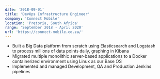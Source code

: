 ```yaml
---
date: '2018-09-01'
title: 'DevOps Infrastructure Engineer'
company: 'Connect Mobile'
location: 'Pretoria, South Africa'
range: 'September 2018 - April 2020'
url: 'https://connect-mobile.co.za/'
---
```


- Built a Big Data platform from scratch using Elasticsearch and Logstash to process millions of data points daily, graphing in Kibana
- Migrated multiple monolithic server-based applications to a Docker containerized environment using Linux as our Base OS
- Implemented and managed Development, QA and Production Jenkins pipelines
